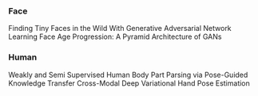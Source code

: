
### Face

Finding Tiny Faces in the Wild With Generative Adversarial Network
Learning Face Age Progression: A Pyramid Architecture of GANs


### Human
Weakly and Semi Supervised Human Body Part Parsing via Pose-Guided Knowledge Transfer
Cross-Modal Deep Variational Hand Pose Estimation

